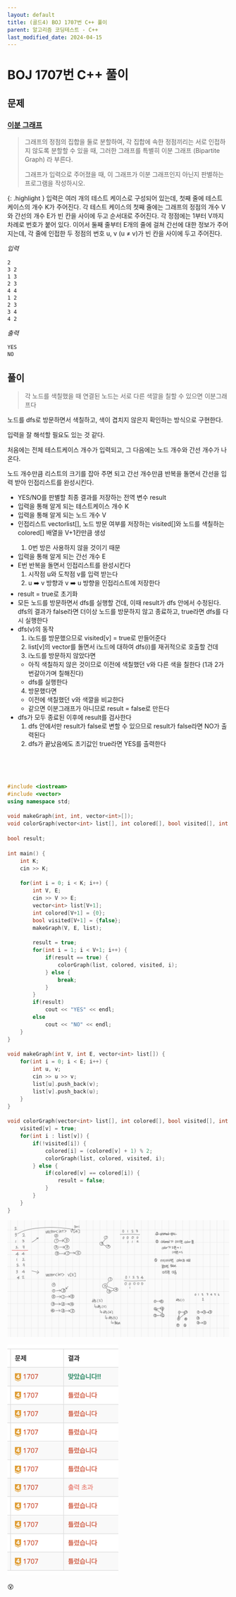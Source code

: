 ```yaml
---
layout: default
title: (골드4) BOJ 1707번 C++ 풀이
parent: 알고리즘 코딩테스트 - C++
last_modified_date: 2024-04-15
---
```


# BOJ 1707번 C++ 풀이

## 문제

### [이분 그래프](https://www.acmicpc.net/problem/1707)

> 그래프의 정점의 집합을 둘로 분할하여, 각 집합에 속한 정점끼리는 서로 인접하지 않도록 분할할 수 있을 때, 그러한 그래프를 특별히 이분 그래프 (Bipartite Graph) 라 부른다.
>
> 그래프가 입력으로 주어졌을 때, 이 그래프가 이분 그래프인지 아닌지 판별하는 프로그램을 작성하시오.

{: .highlight }
입력은 여러 개의 테스트 케이스로 구성되어 있는데, 첫째 줄에 테스트 케이스의 개수 K가 주어진다. 각 테스트 케이스의 첫째 줄에는 그래프의 정점의 개수 V와 간선의 개수 E가 빈 칸을 사이에 두고 순서대로 주어진다. 각 정점에는 1부터 V까지 차례로 번호가 붙어 있다. 이어서 둘째 줄부터 E개의 줄에 걸쳐 간선에 대한 정보가 주어지는데, 각 줄에 인접한 두 정점의 번호 u, v (u ≠ v)가 빈 칸을 사이에 두고 주어진다.

*입력*

```
2
3 2
1 3
2 3
4 4
1 2
2 3
3 4
4 2
```

*출력*

```
YES
NO
```

## 풀이

> 각 노드를 색칠했을 때 연결된 노드는 서로 다른 색깔을 칠할 수 있으면 이분그래프다

노드를 dfs로 방문하면서 색칠하고, 색이 겹치지 않은지 확인하는 방식으로 구현한다.

입력을 잘 해석할 필요도 있는 것 같다.

처음에는 전체 테스트케이스 개수가 입력되고, 그 다음에는 노드 개수와 간선 개수가 나온다.

노드 개수만큼 리스트의 크기를 잡아 주면 되고 간선 개수만큼 반복을 돌면서 간선을 입력 받아 인접리스트를 완성시킨다.

- YES/NO를 판별할 최종 결과를 저장하는 전역 변수 result
- 입력을 통해 알게 되는 테스트케이스 개수 K
- 입력을 통해 알게 되는 노드 개수 V
- 인접리스트 vector<int>list[], 노드 방문 여부를 저장하는 visited[]와 노드를 색칠하는 colored[] 배열을 V+1칸만큼 생성
  1. 0번 방은 사용하지 않을 것이기 때문
- 입력을 통해 알게 되는 간선 개수 E
- E번 반복을 돌면서 인접리스트를 완성시킨다
  1. 시작점 u와 도착점 v를 입력 받는다
  2. u ➡️ v 방향과 v ➡️ u 방향을 인접리스트에 저장한다
- result = true로 초기화
- 모든 노드를 방문하면서 dfs를 실행할 건데, 이때 result가 dfs 안에서 수정된다. dfs의 결과가 false라면 더이상 노드를 방문하지 않고 종료하고, true라면 dfs를 다시 실행한다
- dfs(v)의 동작
  1. i노드를 방문했으므로 visited[v] = true로 만들어준다
  2. list[v]의 vector를 돌면서 i노드에 대하여 dfs(i)를 재귀적으로 호출할 건데
  3. i노드를 방문하지 않았다면
    - 아직 색칠하지 않은 것이므로 이전에 색칠했던 v와 다른 색을 칠한다 (1과 2가 번갈아가며 칠해진다)
    - dfs를 실행한다
  4. 방문했다면
    - 이전에 색칠했던 v와 색깔을 비교한다
    - 같으면 이분그래프가 아니므로 result = false로 만든다
- dfs가 모두 종료된 이후에 result를 검사한다
  1. dfs 안에서만 result가 false로 변할 수 있으므로 result가 false라면 NO가 출력된다
  2. dfs가 끝났음에도 초기값인 true라면 YES를 출력한다

<br/>

<br/>

<br/>

```cpp
#include <iostream>
#include <vector>
using namespace std;

void makeGraph(int, int, vector<int>[]);
void colorGraph(vector<int> list[], int colored[], bool visited[], int v);

bool result;

int main() {
	int K;
	cin >> K;

	for(int i = 0; i < K; i++) {
		int V, E;
		cin >> V >> E;
		vector<int> list[V+1];
		int colored[V+1] = {0};
		bool visited[V+1] = {false};
		makeGraph(V, E, list);

		result = true;
		for(int i = 1; i < V+1; i++) {
			if(result == true) {
				colorGraph(list, colored, visited, i);
			} else {
				break;
			}
		}
		if(result)
			cout << "YES" << endl;
		else
			cout << "NO" << endl;
	}
}

void makeGraph(int V, int E, vector<int> list[]) {
	for(int i = 0; i < E; i++) {
		int u, v;
		cin >> u >> v;
		list[u].push_back(v);
		list[v].push_back(u);
	}
}

void colorGraph(vector<int> list[], int colored[], bool visited[], int v) {
	visited[v] = true;
	for(int i : list[v]) {
		if(!visited[i]) {
			colored[i] = (colored[v] + 1) % 2;
			colorGraph(list, colored, visited, i);
		} else {
			if(colored[v] == colored[i]) {
				result = false;
			}
		}
	}
}
```

![](/attachment/2024/04/15/solve.jpeg)

<img src="/attachment/2024/04/15/wrong_answer.png" width="50%">

😵